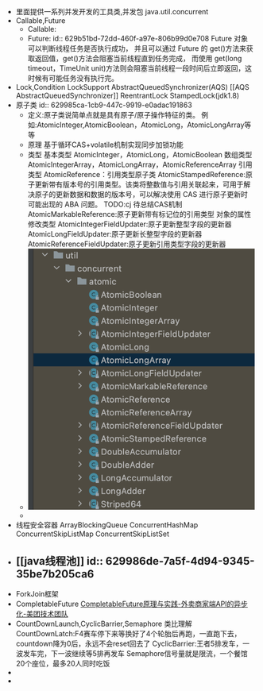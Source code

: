 - 里面提供一系列并发开发的工具类,并发包 java.util.concurrent
- Callable,Future
	- Callable:
	- Future:
	  id:: 629b51bd-72dd-460f-a97e-806b99d0e708
	  Future 对象可以判断线程任务是否执行成功，
	  并且可以通过 Future 的 get()方法来获取返回值，get()方法会阻塞当前线程直到任务完成，
	  而使用 get(long timeout，TimeUnit unit)方法则会阻塞当前线程一段时间后立即返回，这时候有可能任务没有执行完。
- Lock,Condition
  LockSupport
  AbstractQueuedSynchronizer(AQS)
  [[AQS AbstractQueuedSynchronizer]]
  ReentrantLock
  StampedLock(jdk1.8)
- 原子类
  id:: 629985ca-1cb9-447c-9919-e0adac191863
	- 定义:原子类说简单点就是具有原子/原子操作特征的类。
	  例如:AtomicInteger,AtomicBoolean，AtomicLong，AtomicLongArray等等
	- 原理
	  基于循环CAS+volatile机制实现同步加锁功能
	- 类型
	  基本类型
	  AtomicInteger，AtomicLong，AtomicBoolean
	  数组类型
	  AtomicIntegerArray，AtomicLongArray，AtomicReferenceArray
	  引用类型
	  AtomicReference：引用类型原子类
	  AtomicStampedReference:原子更新带有版本号的引用类型。该类将整数值与引用关联起来，可用于解决原子的更新数据和数据的版本号，可以解决使用 CAS 进行原子更新时可能出现的 ABA 问题。
	  TODO:cj 待总结CAS机制
	  AtomicMarkableReference:原子更新带有标记位的引用类型
	  对象的属性修改类型
	  AtomicIntegerFieldUpdater:原子更新整型字段的更新器
	  AtomicLongFieldUpdater:原子更新长整型字段的更新器
	  AtomicReferenceFieldUpdater:原子更新引用类型字段的更新器
	- ![截屏2022-06-04 下午9.32.15.png](../assets/截屏2022-06-04_下午9.32.15_1654349548197_0.png)
	-
- 线程安全容器
  ArrayBlockingQueue
  ConcurrentHashMap
  ConcurrentSkipListMap
  ConcurrentSkipListSet
- [[java线程池]]
  id:: 629986de-7a5f-4d94-9345-35be7b205ca6
	-
- ForkJoin框架
- CompletableFuture
  [CompletableFuture原理与实践-外卖商家端API的异步化-美团技术团队](https://mp.weixin.qq.com/s/GQGidprakfticYnbVYVYGQ)
- CountDownLaunch,CyclicBarrier,Semaphore
  类比理解
  CountDownLatch:F4赛车停下来等换好了4个轮胎后再跑，一直跑下去，countdown降为0后，永远不会reset回去了
  CyclicBarrier:王者5排发车，一波发车完，下一波继续等5排再发车
  Semaphore信号量就是限流，一个餐馆20个座位，最多20人同时吃饭
-
-